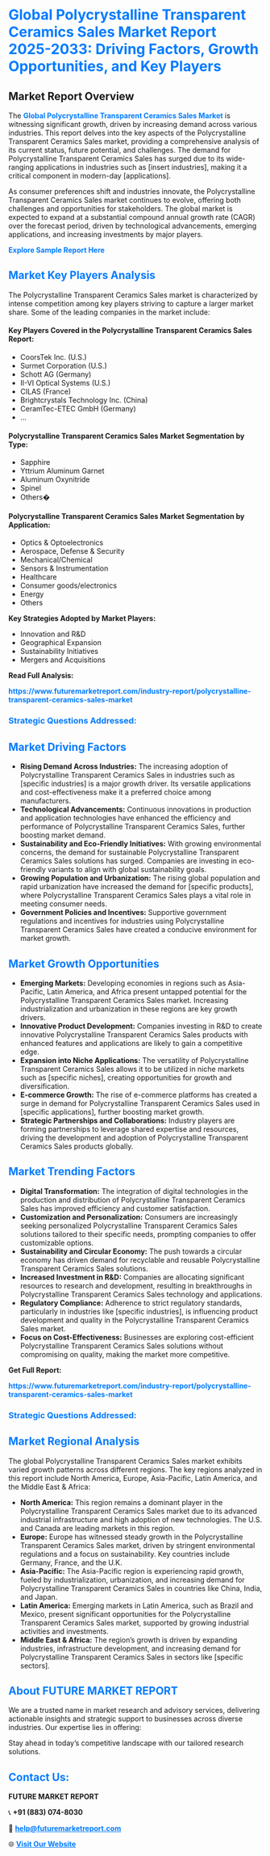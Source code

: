 <h1 style="color: #007BFF;">Global Polycrystalline Transparent Ceramics Sales Market Report 2025-2033: Driving Factors, Growth Opportunities, and Key Players</h1>

<section id="overview">
<h2>Market Report Overview</h2>
<p>The <a href="https://www.futuremarketreport.com/industry-report/polycrystalline-transparent-ceramics-sales-market" style="color: #007BFF; text-decoration: none;"><strong>Global Polycrystalline Transparent Ceramics Sales Market</strong></a> is witnessing significant growth, driven by increasing demand across various industries. This report delves into the key aspects of the Polycrystalline Transparent Ceramics Sales market, providing a comprehensive analysis of its current status, future potential, and challenges. The demand for Polycrystalline Transparent Ceramics Sales has surged due to its wide-ranging applications in industries such as [insert industries], making it a critical component in modern-day [applications].</p>
<p>As consumer preferences shift and industries innovate, the Polycrystalline Transparent Ceramics Sales market continues to evolve, offering both challenges and opportunities for stakeholders. The global market is expected to expand at a substantial compound annual growth rate (CAGR) over the forecast period, driven by technological advancements, emerging applications, and increasing investments by major players.</p>
</section>

<section id="overview">
<p><a href="https://www.futuremarketreport.com/request-sample/reportId=104811" style="color: #007BFF; text-decoration: none;"><strong>Explore Sample Report Here</strong></a></p>
</section>

<section id="key-players">
<h2 style="color: #007BFF;">Market Key Players Analysis</h2>
<p>The Polycrystalline Transparent Ceramics Sales market is characterized by intense competition among key players striving to capture a larger market share. Some of the leading companies in the market include:</p>
<h4>Key Players Covered in the Polycrystalline Transparent Ceramics Sales Report:</h4>
<ul><li>CoorsTek Inc. (U.S.)</li><li>Surmet Corporation (U.S.)</li><li>Schott AG (Germany)</li><li>II-VI Optical Systems (U.S.)</li><li>CILAS (France)</li><li>Brightcrystals Technology Inc. (China)</li><li>CeramTec-ETEC GmbH (Germany)</li><li>...</li></ul>
<h4>Polycrystalline Transparent Ceramics Sales Market Segmentation by Type:</h4>
<ul><li>Sapphire</li><li>Yttrium Aluminum Garnet</li><li>Aluminum Oxynitride</li><li>Spinel</li><li>Others�</li></ul>

<h4>Polycrystalline Transparent Ceramics Sales Market Segmentation by Application:</h4>
<ul><li>Optics &amp; Optoelectronics</li><li>Aerospace, Defense &amp; Security</li><li>Mechanical/Chemical</li><li>Sensors &amp; Instrumentation</li><li>Healthcare</li><li>Consumer goods/electronics</li><li>Energy</li><li>Others</li></ul>
<p><strong>Key Strategies Adopted by Market Players:</strong></p>
<ul>
<li>Innovation and R&D</li>
<li>Geographical Expansion</li>
<li>Sustainability Initiatives</li>
<li>Mergers and Acquisitions</li>
</ul>
</section>

<section>
<p><strong>Read Full Analysis: </strong></p><a href="https://www.futuremarketreport.com/industry-report/polycrystalline-transparent-ceramics-sales-market" style="color: #007BFF; text-decoration: none;"><strong>https://www.futuremarketreport.com/industry-report/polycrystalline-transparent-ceramics-sales-market</strong></a>
<h3 style="color: #007BFF;">Strategic Questions Addressed:</h3>
</section>

<section id="driving-factors">
<h2 style="color: #007BFF;">Market Driving Factors</h2>
<ul>
<li><strong>Rising Demand Across Industries:</strong> The increasing adoption of Polycrystalline Transparent Ceramics Sales in industries such as [specific industries] is a major growth driver. Its versatile applications and cost-effectiveness make it a preferred choice among manufacturers.</li>
<li><strong>Technological Advancements:</strong> Continuous innovations in production and application technologies have enhanced the efficiency and performance of Polycrystalline Transparent Ceramics Sales, further boosting market demand.</li>
<li><strong>Sustainability and Eco-Friendly Initiatives:</strong> With growing environmental concerns, the demand for sustainable Polycrystalline Transparent Ceramics Sales solutions has surged. Companies are investing in eco-friendly variants to align with global sustainability goals.</li>
<li><strong>Growing Population and Urbanization:</strong> The rising global population and rapid urbanization have increased the demand for [specific products], where Polycrystalline Transparent Ceramics Sales plays a vital role in meeting consumer needs.</li>
<li><strong>Government Policies and Incentives:</strong> Supportive government regulations and incentives for industries using Polycrystalline Transparent Ceramics Sales have created a conducive environment for market growth.</li>
</ul>
</section>

<section id="growth-opportunities">
<h2 style="color: #007BFF;">Market Growth Opportunities</h2>
<ul>
<li><strong>Emerging Markets:</strong> Developing economies in regions such as Asia-Pacific, Latin America, and Africa present untapped potential for the Polycrystalline Transparent Ceramics Sales market. Increasing industrialization and urbanization in these regions are key growth drivers.</li>
<li><strong>Innovative Product Development:</strong> Companies investing in R&D to create innovative Polycrystalline Transparent Ceramics Sales products with enhanced features and applications are likely to gain a competitive edge.</li>
<li><strong>Expansion into Niche Applications:</strong> The versatility of Polycrystalline Transparent Ceramics Sales allows it to be utilized in niche markets such as [specific niches], creating opportunities for growth and diversification.</li>
<li><strong>E-commerce Growth:</strong> The rise of e-commerce platforms has created a surge in demand for Polycrystalline Transparent Ceramics Sales used in [specific applications], further boosting market growth.</li>
<li><strong>Strategic Partnerships and Collaborations:</strong> Industry players are forming partnerships to leverage shared expertise and resources, driving the development and adoption of Polycrystalline Transparent Ceramics Sales products globally.</li>
</ul>
</section>

<section id="trending-factors">
<h2 style="color: #007BFF;">Market Trending Factors</h2>
<ul>
<li><strong>Digital Transformation:</strong> The integration of digital technologies in the production and distribution of Polycrystalline Transparent Ceramics Sales has improved efficiency and customer satisfaction.</li>
<li><strong>Customization and Personalization:</strong> Consumers are increasingly seeking personalized Polycrystalline Transparent Ceramics Sales solutions tailored to their specific needs, prompting companies to offer customizable options.</li>
<li><strong>Sustainability and Circular Economy:</strong> The push towards a circular economy has driven demand for recyclable and reusable Polycrystalline Transparent Ceramics Sales solutions.</li>
<li><strong>Increased Investment in R&D:</strong> Companies are allocating significant resources to research and development, resulting in breakthroughs in Polycrystalline Transparent Ceramics Sales technology and applications.</li>
<li><strong>Regulatory Compliance:</strong> Adherence to strict regulatory standards, particularly in industries like [specific industries], is influencing product development and quality in the Polycrystalline Transparent Ceramics Sales market.</li>
<li><strong>Focus on Cost-Effectiveness:</strong> Businesses are exploring cost-efficient Polycrystalline Transparent Ceramics Sales solutions without compromising on quality, making the market more competitive.</li>
</ul>
</section>

<section>
<p><strong>Get Full Report: </strong></p><a href="https://www.futuremarketreport.com/industry-report/polycrystalline-transparent-ceramics-sales-market" style="color: #007BFF; text-decoration: none;"><strong>https://www.futuremarketreport.com/industry-report/polycrystalline-transparent-ceramics-sales-market</strong></a>
<h3 style="color: #007BFF;">Strategic Questions Addressed:</h3>
</section>


<section id="regional-analysis">
<h2 style="color: #007BFF;">Market Regional Analysis</h2>
<p>The global Polycrystalline Transparent Ceramics Sales market exhibits varied growth patterns across different regions. The key regions analyzed in this report include North America, Europe, Asia-Pacific, Latin America, and the Middle East & Africa:</p>
<ul>
<li><strong>North America:</strong> This region remains a dominant player in the Polycrystalline Transparent Ceramics Sales market due to its advanced industrial infrastructure and high adoption of new technologies. The U.S. and Canada are leading markets in this region.</li>
<li><strong>Europe:</strong> Europe has witnessed steady growth in the Polycrystalline Transparent Ceramics Sales market, driven by stringent environmental regulations and a focus on sustainability. Key countries include Germany, France, and the U.K.</li>
<li><strong>Asia-Pacific:</strong> The Asia-Pacific region is experiencing rapid growth, fueled by industrialization, urbanization, and increasing demand for Polycrystalline Transparent Ceramics Sales in countries like China, India, and Japan.</li>
<li><strong>Latin America:</strong> Emerging markets in Latin America, such as Brazil and Mexico, present significant opportunities for the Polycrystalline Transparent Ceramics Sales market, supported by growing industrial activities and investments.</li>
<li><strong>Middle East & Africa:</strong> The region’s growth is driven by expanding industries, infrastructure development, and increasing demand for Polycrystalline Transparent Ceramics Sales in sectors like [specific sectors].</li>
</ul>
</section>

<footer>
<h2 style="color: #007BFF;">About FUTURE MARKET REPORT</h2>
<p>We are a trusted name in market research and advisory services, delivering actionable insights and strategic support to businesses across diverse industries. Our expertise lies in offering:</p>

<p>Stay ahead in today’s competitive landscape with our tailored research solutions.</p>

<h2 style="color: #007BFF;">Contact Us:</h2>
<p><strong>FUTURE MARKET REPORT</strong></p>
<p>📞 <strong>+91 (883) 074-8030</strong></p>
<p>📧 <strong><a href="mailto:help@futuremarketreport.com" style="color: #007BFF;">help@futuremarketreport.com</a></strong></p>
<p>🌐 <strong><a href="https://www.futuremarketreport.com/" style="color: #007BFF;">Visit Our Website</a></strong></p>
</footer>